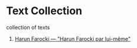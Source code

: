 # Text Collection
collection of texts

1. [Harun Farocki — "Harun Farocki par lui-même"](./texts/harun_farocki-harun-farocki-par-lui-meme.md)
